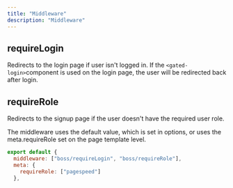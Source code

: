 ```yaml
---
title: "Middleware"
description: "Middleware"
---
```


## requireLogin
Redirects to the login page if user isn't logged in. If the `<gated-login>`component is used on the login page, the user will be redirected back after login.

## requireRole
Redirects to the signup page if the user doesn't have the required user role.

The middleware uses the default value, which is set in options, or uses the meta.requireRole set on the page template level.

```js
export default {
  middleware: ["boss/requireLogin", "boss/requireRole"],
  meta: {
    requireRole: ["pagespeed"]
  },
```